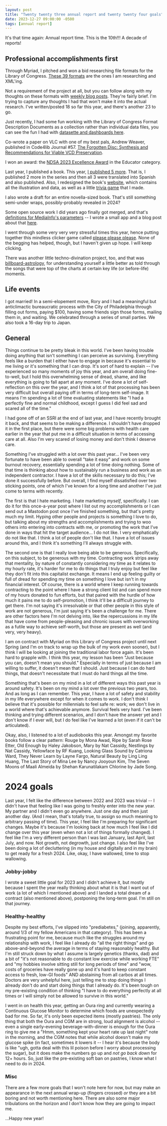 ```yaml
---
layout: post
title: "Twenty twenty three annual report and twenty twenty four goals"
date: 2023-12-27 09:00:00 -0500
tags: [annual report]
---
```


It's that time again: Annual report time. This is the 10th!!! A decade of reports!

## Professional accomplishments first

Through Myriad, I pitched and won a bid researching file formats for the Library of Congress. [These 39 formats](https://www.loc.gov/preservation/digital/formats/fdd/fdd_workplan.shtml) are the ones I am researching and XML'ing.

Not a requirement of the project at all, but you can follow along with my thoughts on these formats with [weekly blog posts](https://bits.ashleyblewer.com/tags/#fdds). They're fairly brief. I'm trying to capture any thoughts I had that won't make it into the actual research. I've written/posted 18 so far this year, and there's another 23 to go.

Just recently, I had some fun working with the Library of Congress Format Description Documents as a collection rather than individual data files, you can see the fun I had with [datasette and dashboards here](https://bits.ashleyblewer.com/blog/2023/12/04/library-of-congress-format-description-visualization/).

Co-wrote a paper on VLC with one of my best pals, Andrew Weaver, published in Code4lib Journal #57. [The Forgotten Disc: Synthesis and Recommendations for Viable VCD Preservation](https://journal.code4lib.org/articles/17406).

I won an award: the [NDSA 2023 Excellence Award](https://ndsa.org/2023/11/16/announcing-the-2023-ndsa-excellence-award-winners.html) in the Educator category.

Last year, I published a book. This year, [I published 5 more](https://mediaguides.archivesoftomorrow.com/books/). That is, I published 2 more in the series and then all 3 were translated into Spanish and also published. Also, I redesigned the book's [website](https://mediaguides.archivesoftomorrow.com/), which contains all the illustration and data, as well as a little [trivia game](https://mediaguides.archivesoftomorrow.com/trivia/) that I made.

I also wrote a draft for an entire novella-sized book. That's still something semi-under wraps, possibly-probably revealed in 2024?

Some open source work I did years ago finally got merged, and that's [definitions for MediaInfo's parameters](https://bits.ashleyblewer.com/mediainfo-definitions/) -- I wrote a small app and a blog post about that [here](https://bits.ashleyblewer.com/blog/2023/05/09/mediainfo-definitions/).

I went through some very very very stressful times this year, hence putting together this mindless clicker game called [please please please](https://bits.ashleyblewer.com/blog/2023/09/19/techno-diviniation-8-please-please-please/). None of the begging has helped, though, but I haven't given up hope. I will keep clicking.

There was another little techno-divination project, too, and that was [billboard-astrology](https://bits.ashleyblewer.com/blog/2023/04/26/billboard-astrology/), for understanding yourself a little better as told through the songs that were top of the charts at certain key life (or before-life) moments.

## Life events

I got married! In a semi-elopement move, Rory and I had a meaningful but anticlimactic bureaucratic process with the City of Philadelphia through filling out forms, paying $100, having some friends sign those forms, mailing them in, and waiting. We celebrated through a series of small parties. We also took a 16-day trip to Japan.

## General

Things continue to be pretty bleak in this world. I've been having trouble doing anything that isn't something I can perceive as surviving. Everything feels like a burden that I either have to engage in because it's essential to me living or it's something that I can drop. It's sort of hard to explain -- I've experienced so many moments of joy this year, and am overall doing fine-to-well, but I hold this overwhelming sense of dread, shame, and like everything is going to fall apart at any moment. I've done a lot of self-reflection on this over the year, and I think a lot of that processing has been very difficult but overall paying off in terms of long-term self-image. It means I'm spending a lot of time evaluating statements like "I had a perfectly fine and normal childhood, except I guess I did feel sad and scared all of the time."

I had gone off of an SSRI at the end of last year, and I have recently brought it back, and that seems to be making a difference. I shouldn't have dropped it in the first place, but there were some big problems with health care earlier in the year that put me in a difficult situation in terms of accessing care at all. Also I'm very scared of losing money and don't think I deserve care.

Something I've struggled with a lot over this past year... I've been very fortunate to have been able to overall "take it easy" and work on some burnout recovery, essentially spending a lot of time doing nothing. Some of that time is thinking about how to sustainably run a business and work as an independent contractor. I have a lot of the skills necessary to do this; I've done it successfully before. But overall, I find myself dissatisfied over two sticking points, one of which I've known for a long time and another I've just come to terms with recently.

The first is that I hate marketing. I hate marketing _myself_, specifically. I can do it for this once-a-year post where I list out my accomplishments or I can send out a Mastodon post once I've finished something, but that's pretty much my limit. Hyping other people and projects is something I love to do, but talking about my strengths and accomplishments and trying to woo others into entering into contracts with me, or promoting the work that I've done in ways that hit the target audience... I do not like. I very emphatically do not like that. I think a lot of people don't like that. I have a lot of issues around this, and I think it's something I'll always struggle with.

The second one is that I really love being able to be generous. Specifically, on this subject, to be generous with my time. Contracting work strips away that mentality, by nature of constantly considering my time as it relates to my hourly rate, it's harder for me to do things that I truly enjoy but feel like they don't fit into this capitalist exchange. It means I end up feeling guilty or full of dread for spending my time on something I love but isn't in my financial interest. Of course, there is a world where I keep running towards contracting to the point where I have a strong client list and can spend more of my hours donated to fun efforts, but that paired with the hurdle of how much it pains me to do self-promotion, I think it'll be a difficult journey to get there. I'm not saying it's irresolvable or that other people in this style of work are not generous, I'm just saying it's been a challenge for me. There are other factors here I'm not delving into, like the repercussions in my life that have come from people-pleasing and chronic issues with overworking as a futile way to achieve self-worth, but those are present as well (and very, very heavy).

I am on contract with Myriad on this Library of Congress project until next Spring (and I'm on track to wrap up the bulk of my work even sooner), but I think I will be looking at joining the traditional labor force again. It's been hard to grapple with. I think this year, my lesson has been "Just because you can, doesn't mean you should." Especially in terms of just because I am willing to suffer, it doesn't mean that I should. Just because I can do hard things, that doesn't necessitate that I must do hard things all the time. 

Something that's been on my mind in a lot of different ways this past year is around safety. It's been on my mind a lot over the previous two years, too. And as long as I can remember. This year, I have a lot of safety and stability in my life everywhere except for when it comes to work. I don't think I believe that it's possible for millennials to feel safe re: work; we don't live in a world where that's achievable anymore. Survival feels very hard. I've been thinking and trying different scenarios, and I don't have the answer yet and I don't know if I ever will, but I do feel like I've learned a lot (even if it can't be articulated).

Okay, also, I listened to a lot of audiobooks this year. Amongst my favorite books follow a clear pattern: Rouge by Mona Awad, Ripe by Sarah Rose Etter, Old Enough by Haley Jakobson, Mary by Nat Cassidy, Nestlings by Nat Cassidy, Yellowface by RF Kuang, Looking Glass Sound by Catriona Ward, They Never Learn by Layne Fargo, Natural Beauty by Ling Ling Huang, The Last Story of Mina Lee by Nancy Jooyoun Kim, The Seven Moons of Maali Almeida by Shehan Karunatilakam Chlorine by Jade Song.

# 2024 goals

Last year, I felt like the difference between 2022 and 2023 was trivial -- I didn't have that feeling like I was going to freshly enter into the new year. My partner and I didn't even go anywhere. Just one day and then just another day. (And I mean, that's totally true, to assign so much meaning to arbitrary passing of time). This year, I feel like I'm preparing for significant changes. Maybe it's because I'm looking back at how much I feel like I did change over this year (even when not a lot of things formally changed). I feel like I'm a very different person than I was last January, last April, last July, and now. Not growth, not degrowth, just change. I also feel like I've been doing a lot of decluttering (in my house and digitally and in my brain) to get ready for a fresh 2024. Like, okay, I have wallowed, time to stop wallowing.

### Jobby-jobby
I wrote a sweet little goal for 2023 and I didn't achieve it, but mostly because I spent the year really thinking about what it is that I want out of work (a lot of which I mentioned above) and I landed a total dream of a contract (also mentioned above), postponing the long-term goal. I'm still on that journey.

### Healthy-healthy
Despite my best efforts, I've slipped into "prediabetes," (joining, apparently, around 1/3 of my fellow Americans in that category). This has been a frustrating point for me, because much like the struggles around my relationship with work, I feel like I already do "all the right things" and go above-and-beyond the average in terms of staying reasonably healthy. But I'm still struck down by what I assume is largely genetics (thanks, dad) and a bit of "it's not reasonable to do constant low exercise while working FTE" and "my hobbies involve sitting still for long periods of time" and "wow, costs of groceries have really gone up and it's hard to keep constant access to fresh, low-GI foods" AND abstaining from all carbos at all times. Doctors are very unhelpful here, just telling me to stop doing things I already don't do and start doing things that I already do. It's been tough on my pre-existing condition of thinking "I have to do everything perfectly at all times or I will simply not be allowed to survive in this world."

I went in on health this year, getting an Oura ring and currently wearing a Continuous Glucose Monitor to determine which foods are unexpectedly bad for me. So far, it's only been expected items (mostly pastries). The only thing that both the Oura and CGM are in strong, loud alignment is alcohol -- even a single early-evening beverage-with-dinner is enough for the Oura ring to give me a "Hmm, something kept your heart rate up last night" note in the morning, and the CGM notes that while alcohol doesn't make my glucose spike (in fact, sometimes it lowers it -- I hear it's because the body is like "ugh, gotta deal with this lil poison before I worry about processing the sugar), but it does make the numbers go up and _not go back down_ for 12+ hours. So, just like the pre-existing soft ban on pastries, I know what I need to do in 2024.

### Misc

There are a few more goals that I won't note here for now, but may make an appearance in the next annual wrap-up (fingers crossed) _or_ they are a bit boring and not worth mentioning here. There are also some major tribulations on the horizon and I don't know how they are going to impact me.

...Happy new year!